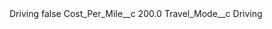 <?xml version="1.0" encoding="UTF-8"?>
<CustomMetadata xmlns="http://soap.sforce.com/2006/04/metadata" xmlns:xsi="http://www.w3.org/2001/XMLSchema-instance" xmlns:xsd="http://www.w3.org/2001/XMLSchema">
    <label>Driving</label>
    <protected>false</protected>
    <values>
        <field>Cost_Per_Mile__c</field>
        <value xsi:type="xsd:double">200.0</value>
    </values>
    <values>
        <field>Travel_Mode__c</field>
        <value xsi:type="xsd:string">Driving</value>
    </values>
</CustomMetadata>
